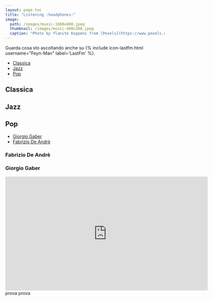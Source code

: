 ```yaml
---
layout: page-toc
title: "Listening :headphones:"
image:
  path: /images/music-1600x600.jpeg
  thumbnail: /images/music-400x200.jpeg
  caption: "Photo by Ylanite Koppens from [Pexels](https://www.pexels.com)"
---
```

Guarda cosa sto ascoltando anche su {% include icon-lastfm.html username="Feyn-Man" label='LastFm' %}.

<nav>
   <ul>
      <li><a href="#classica">Classica</a></li>
      <li><a href="#jazz">Jazz</a></li>
      <li><a href="#pop">Pop</a></li>
   </ul>
</nav>

## Classica

## Jazz

## Pop
<nav>
  <ul>
    <li><a href="#giorgio-gaber">Giorgio Gaber</a></li>
    <li><a href="#fabrizio-de-andrè">Fabrizio De Andrè</a></li>
  </ul>
</nav>

### Fabrizio De Andrè

### Giorgio Gaber

<iframe width="640" height="360" src="https://www.youtube.com/embed/o3VEaTN6mF0" frameborder="0" allow="autoplay; encrypted-media" allowfullscreen></iframe> prova
prova
